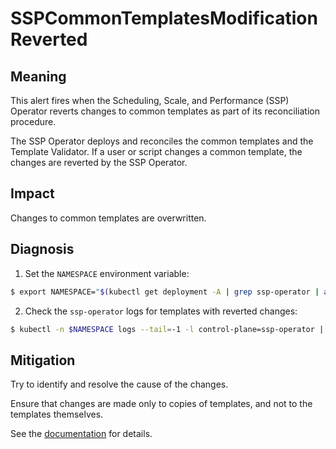 # SSPCommonTemplatesModificationReverted
<!--apinnick Nov 2022-->

## Meaning

This alert fires when the Scheduling, Scale, and Performance (SSP) Operator reverts changes to common templates as part of its reconciliation procedure.

The SSP Operator deploys and reconciles the common templates and the Template Validator. If a user or script changes a common template, the changes are reverted by the SSP Operator.

## Impact

Changes to common templates are overwritten.

## Diagnosis

1. Set the `NAMESPACE` environment variable:
```bash
$ export NAMESPACE="$(kubectl get deployment -A | grep ssp-operator | awk '{print $1}')"
```

2. Check the `ssp-operator` logs for templates with reverted changes:
```bash
$ kubectl -n $NAMESPACE logs --tail=-1 -l control-plane=ssp-operator | grep 'common template' -C 3
```
 
## Mitigation

Try to identify and resolve the cause of the changes.

Ensure that changes are made only to copies of templates, and not to the templates themselves.

<!--USstart-->
See the [documentation](https://kubevirt.io/user-guide/virtual_machines/templates) for details.
<!--USend-->
<!-- No downstream link. Modules cannot contain xrefs.-->
